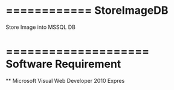 ============
StoreImageDB
============
Store Image into MSSQL DB

====================
Software Requirement
====================
** Microsoft Visual Web Developer 2010 Expres
